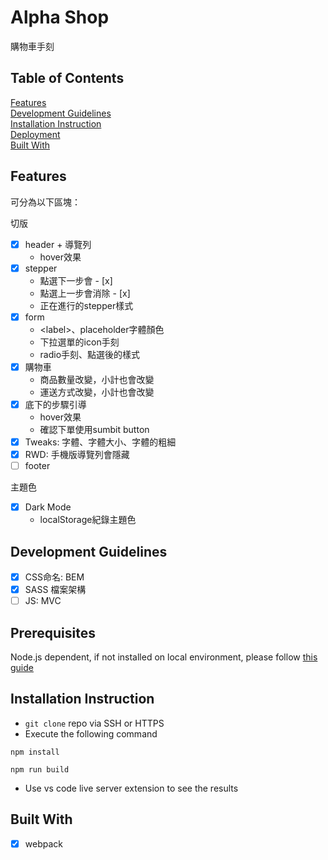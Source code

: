 # Alpha Shop
購物車手刻

## Table of Contents
[Features](https://github.com/lienweb/alpha_shop/#features) \
[Development Guidelines](https://github.com/lienweb/alpha_shop/#development-guidelines) \
[Installation Instruction](https://github.com/lienweb/alpha_shop/#installation-instruction) \
[Deployment](https://github.com/lienweb/alpha_shop/#deployment) \
[Built With](https://github.com/lienweb/alpha_shop/#built-With)


## Features


可分為以下區塊：

切版
- [x] header + 導覽列
  - hover效果
- [x] stepper
  - 點選下一步會 - [x]
  - 點選上一步會消除 - [x]
  - 正在進行的stepper樣式
- [x] form
  - \<label>、placeholder字體顏色
  - 下拉選單的icon手刻
  - radio手刻、點選後的樣式
- [x] 購物車
  - 商品數量改變，小計也會改變
  - 運送方式改變，小計也會改變
- [x] 底下的步驟引導
  - hover效果
  - 確認下單使用sumbit button
- [x] Tweaks: 字體、字體大小、字體的粗細
- [x] RWD: 手機版導覽列會隱藏
- [ ] footer

主題色
- [x] Dark Mode
  - localStorage紀錄主題色



## Development Guidelines

- [x] CSS命名: BEM
- [x] SASS 檔案架構
- [ ] JS: MVC

## Prerequisites

Node.js dependent, if not installed on local environment, please follow [this guide](https://nodejs.org/en/)

## Installation Instruction
- `git clone` repo via SSH or HTTPS
- Execute the following command
```
npm install

npm run build
```
- Use vs code live server extension to see the results

<!-- ## Deployment -->
<!-- 
Add additional notes about how to deploy this on a live system -->

## Built With
- [x] webpack

<!-- ## Versioning -->